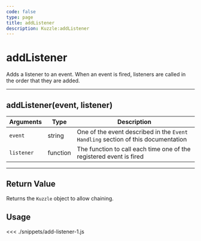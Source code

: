 ```yaml
---
code: false
type: page
title: addListener
description: Kuzzle:addListener
---
```


# addListener

Adds a listener to an event. When an event is fired, listeners are called in the order that they are added.

---

## addListener(event, listener)

| Arguments  | Type     | Description                                                                      |
| ---------- | -------- | -------------------------------------------------------------------------------- |
| `event`    | string   | One of the event described in the `Event Handling` section of this documentation |
| `listener` | function | The function to call each time one of the registered event is fired              |

---

## Return Value

Returns the `Kuzzle` object to allow chaining.

## Usage

<<< ./snippets/add-listener-1.js

